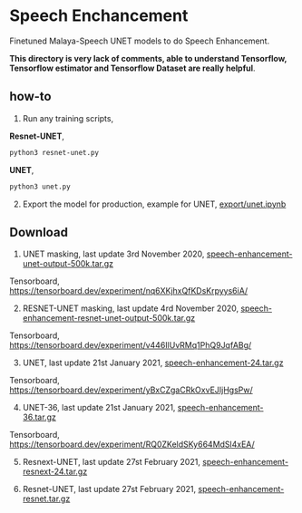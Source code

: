 # Speech Enchancement

Finetuned Malaya-Speech UNET models to do Speech Enhancement.

**This directory is very lack of comments, able to understand Tensorflow, Tensorflow estimator and Tensorflow Dataset are really helpful**.

## how-to

1. Run any training scripts,

**Resnet-UNET**,

```bash
python3 resnet-unet.py
```

**UNET**,

```bash
python3 unet.py
```

2. Export the model for production, example for UNET, [export/unet.ipynb](export/unet.ipynb)

## Download

1. UNET masking, last update 3rd November 2020, [speech-enhancement-unet-output-500k.tar.gz](https://f000.backblazeb2.com/file/malaya-speech-model/finetuned/speech-enhancement-unet-output-500k.tar.gz)

Tensorboard, https://tensorboard.dev/experiment/nq6XKjhxQfKDsKrpyys6iA/

2. RESNET-UNET masking, last update 4rd November 2020, [speech-enhancement-resnet-unet-output-500k.tar.gz](https://f000.backblazeb2.com/file/malaya-speech-model/finetuned/speech-enhancement-resnet-unet-output-500k.tar.gz)

Tensorboard, https://tensorboard.dev/experiment/v446IlUvRMq1PhQ9JqfABg/

3. UNET, last update 21st January 2021, [speech-enhancement-24.tar.gz](https://f000.backblazeb2.com/file/malaya-speech-model/pretrained/speech-enhancement-24.tar.gz)

Tensorboard, https://tensorboard.dev/experiment/yBxCZgaCRkOxvEJIjHgsPw/

4. UNET-36, last update 21st January 2021, [speech-enhancement-36.tar.gz](https://f000.backblazeb2.com/file/malaya-speech-model/pretrained/speech-enhancement-36.tar.gz)

Tensorboard, https://tensorboard.dev/experiment/RQ0ZKeldSKy664MdSl4xEA/

5. Resnext-UNET, last update 27st February 2021, [speech-enhancement-resnext-24.tar.gz](https://f000.backblazeb2.com/file/malaya-speech-model/pretrained/speech-enhancement-resnext-24.tar.gz)

6. Resnet-UNET, last update 27st February 2021, [speech-enhancement-resnet.tar.gz](https://f000.backblazeb2.com/file/malaya-speech-model/pretrained/speech-enhancement-resnet.tar.gz)